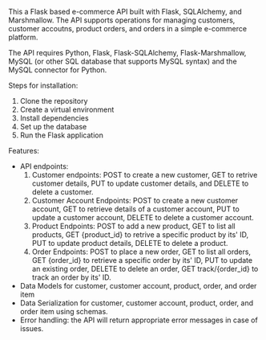 This a Flask based e-commerce API built with Flask, SQLAlchemy, and Marshmallow. The API supports operations for managing customers, customer accoutns, product orders, and orders in a simple e-commerce platform. 

The API requires Python, Flask, Flask-SQLAlchemy, Flask-Marshmallow, MySQL (or other SQL database that supports MySQL syntax) and the MySQL connector for Python. 

Steps for installation:
1. Clone the repository
2. Create a virtual environment
3. Install dependencies
4. Set up the database
5. Run the Flask application

Features:
- API endpoints:
    1. Customer endpoints: POST to create a new customer, GET to retrive customer details, PUT to update customer details, and DELETE to delete a customer.
    2. Customer Account Endpoints: POST to create a new customer account, GET to retrieve details of a customer account, PUT to update a customer account, DELETE to delete a customer account.
    3. Product Endpoints: POST to add a new product, GET to list all products, GET {product_id} to retrive a specific product by its' ID, PUT to update product details, DELETE to delete a product.
    4. Order Endpoints: POST to place a new order, GET to list all orders, GET {order_id} to retrieve a specific order by its' ID, PUT to update an existing order, DELETE to delete an order, GET track/{order_id} to track an order by its' ID.
- Data Models for customer, customer account, product, order, and order item
- Data Serialization for customer, customer account, product, order, and order item using schemas.
- Error handling: the API will return appropriate error messages in case of issues.   
 
